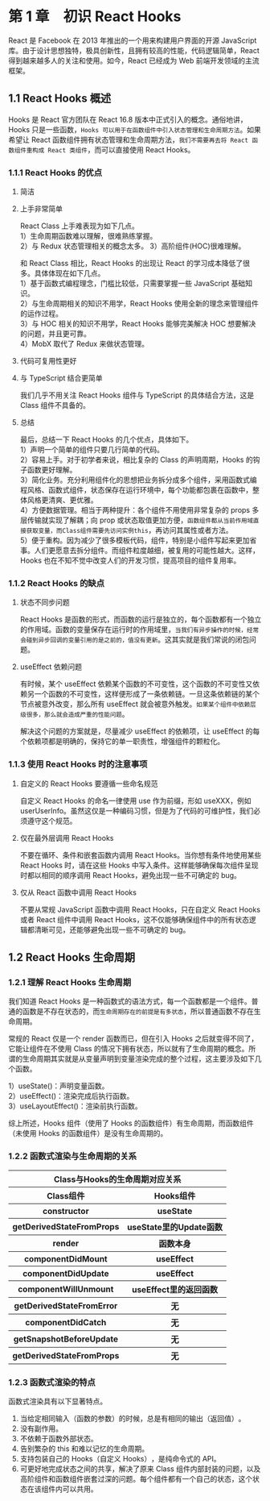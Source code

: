 # 第 1 章　初识 React Hooks

React 是 Facebook 在 2013 年推出的一个用来构建用户界面的开源 JavaScript 库。由于设计思想独特，极具创新性，且拥有较高的性能，代码逻辑简单，React 得到越来越多人的关注和使用。如今，React 已经成为 Web 前端开发领域的主流框架。

## 1.1 React Hooks 概述

Hooks 是 React 官方团队在 React 16.8 版本中正式引入的概念。通俗地讲，Hooks 只是一些函数，`Hooks 可以用于在函数组件中引入状态管理和生命周期方法`。如果希望让 React 函数组件拥有状态管理和生命周期方法，`我们不需要再去将 React 函数组件重构成 React 类组件`，而可以直接使用 React Hooks。

### 1.1.1 React Hooks 的优点

1. 简洁

2. 上手非常简单

   React Class 上手难表现为如下几点。  
   1）生命周期函数难以理解，很难熟练掌握。  
   2）与 Redux 状态管理相关的概念太多。
   3）高阶组件(HOC)很难理解。

   和 React Class 相比，React Hooks 的出现让 React 的学习成本降低了很多。具体体现在如下几点。  
   1）基于函数式编程理念，门槛比较低，只需要掌握一些 JavaScript 基础知识。  
   2）与生命周期相关的知识不用学，React Hooks 使用全新的理念来管理组件的运作过程。  
   3）与 HOC 相关的知识不用学，React Hooks 能够完美解决 HOC 想要解决的问题，并且更可靠。  
   4）MobX 取代了 Redux 来做状态管理。

3. 代码可复用性更好
4. 与 TypeScript 结合更简单

   我们几乎不用关注 React Hooks 组件与 TypeScript 的具体结合方法，这是 Class 组件不具备的。

5. 总结

   最后，总结一下 React Hooks 的几个优点，具体如下。  
   1）声明一个简单的组件只要几行简单的代码。  
   2）容易上手。对于初学者来说，相比复杂的 Class 的声明周期，Hooks 的钩子函数更好理解。  
   3）简化业务。充分利用组件化的思想把业务拆分成多个组件，采用函数式编程风格、函数式组件，状态保存在运行环境中，每个功能都包裹在函数中，整体风格更清爽、更优雅。  
   4）方便数据管理。相当于两种提升：各个组件不用使用非常复杂的 props 多层传输就实现了解耦；向 prop 或状态取值更加方便，`函数组件都从当前作用域直接获取变量，而Class组件需要先访问实例this`，再访问其属性或者方法。  
   5）便于重构。因为减少了很多模板代码，组件，特别是小组件写起来更加省事。人们更愿意去拆分组件。而组件粒度越细，被复用的可能性越大。这样，Hooks 也在不知不觉中改变人们的开发习惯，提高项目的组件复用率。

### 1.1.2 React Hooks 的缺点

1. 状态不同步问题

   React Hooks 是函数的形式，而函数的运行是独立的，每个函数都有一个独立的作用域。函数的变量保存在运行时的作用域里，`当我们有异步操作的时候，经常会碰到异步回调的变量引用的是之前的，值没有更新`。这其实就是我们常说的闭包问题。

2. useEffect 依赖问题

   有时候，某个 useEffect 依赖某个函数的不可变性 ​，这个函数的不可变性又依赖另一个函数的不可变性，这样便形成了一条依赖链。一旦这条依赖链的某个节点被意外改变，那么所有 useEffect 就会被意外触发。`如果某个组件中依赖层级很多，那么就会造成严重的性能问题`。

   解决这个问题的方案就是，尽量减少 useEffect 的依赖项，让 useEffect 的每个依赖项都是明确的，保持它的单一职责性，增强组件的颗粒化。

### 1.1.3 使用 React Hooks 时的注意事项

1. 自定义的 React Hooks 要遵循一些命名规范

   自定义 React Hooks 的命名一律使用 use 作为前缀，形如 useXXX，例如 userUserInfo。虽然这仅是一种编码习惯，但是为了代码的可维护性，我们必须遵守这个规范。

2. 仅在最外层调用 React Hooks

   不要在循环、条件和嵌套函数内调用 React Hooks。当你想有条件地使用某些 React Hooks 时，请在这些 Hooks 中写入条件。这样能够确保每次组件呈现时都以相同的顺序调用 React Hooks，避免出现一些不可确定的 bug。

3. 仅从 React 函数中调用 React Hooks

   不要从常规 JavaScript 函数中调用 React Hooks，只在自定义 React Hooks 或者 React 组件中调用 React Hooks，这不仅能够确保组件中的所有状态逻辑都清晰可见，还能够避免出现一些不可确定的 bug。

## 1.2 React Hooks 生命周期

### 1.2.1 理解 React Hooks 生命周期

我们知道 React Hooks 是一种函数式的语法方式，每一个函数都是一个组件。普通的函数是不存在状态的，而`生命周期存在的前提是有多状态`，所以普通函数不存在生命周期。

常规的 React 仅是一个 render 函数而已，但在引入 Hooks 之后就变得不同了，它能让组件在不使用 Class 的情况下拥有状态，所以就有了生命周期的概念。所谓的生命周期其实就是从变量声明到变量渲染完成的整个过程，这主要涉及如下几个函数。

1）useState()：声明变量函数。  
2）useEffect()：渲染完成后执行函数。  
3）useLayoutEffect()：渲染前执行函数。

综上所述，Hooks 组件（使用了 Hooks 的函数组件）有生命周期，而函数组件（未使用 Hooks 的函数组件）是没有生命周期的。

### 1.2.2 函数式渲染与生命周期的关系

<table>
    <tr>
        <th colspan="2">Class与Hooks的生命周期对应关系</th>
    </tr>
    <tr>
        <th>Class组件</th>
        <th>Hooks组件</th>
    </tr>
    <tr>
        <th>constructor</th>
        <th>useState</th>
    </tr>
    <tr>
        <th>getDerivedStateFromProps</th>
        <th>useState里的Update函数</th>
    </tr>
    <tr>
        <th>render</th>
        <th>函数本身</th>
    </tr>
    <tr>
        <th>componentDidMount</th>
        <th>useEffect</th>
    </tr>
    <tr>
        <th>componentDidUpdate</th>
        <th>useEffect</th>
    </tr>
    <tr>
        <th>componentWillUnmount</th>
        <th>useEffect里的返回函数</th>
    </tr>
    <tr>
        <th>getDerivedStateFromError</th>
        <th>无</th>
    </tr>
    <tr>
        <th>componentDidCatch</th>
        <th>无</th>
    </tr>
    <tr>
        <th>getSnapshotBeforeUpdate</th>
        <th>无</th>
    </tr>
    <tr>
        <th>getDerivedStateFromProps</th>
        <th>无</th>
    </tr>
</table>

### 1.2.3 函数式渲染的特点

函数式渲染具有以下显著特点。

1. 当给定相同输入（函数的参数）的时候，总是有相同的输出（返回值）​。
2. 没有副作用。
3. 不依赖于函数外部状态。
4. 告别繁杂的 this 和难以记忆的生命周期。
5. 支持包装自己的 Hooks（自定义 Hooks）​，是纯命令式的 API。
6. 可更好地完成状态之间的共享，解决了原来 Class 组件内部封装的问题，以及高阶组件和函数组件嵌套过深的问题。每个组件都有一个自己的状态，这个状态在该组件内可以共用。
